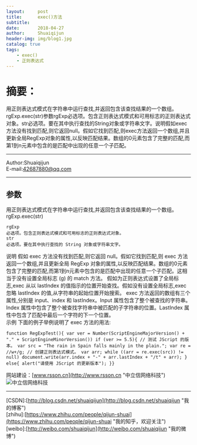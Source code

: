 ```yaml
---
layout:     post
title:      exec()方法
subtitle:   
date:       2018-04-27
author:     Shuaiqijun
header-img: img/blog1.jpg
catalog: true
tags:
    - exec()
    - 正则表达式
---
```

摘要：
===========================
 用正则表达式模式在字符串中运行查找,并返回包含该查找结果的一个数组。rgExp.exec(str)参数rgExp必选项。包含正则表达式模式和可用标志的正则表达式对象。str必选项。要在其中执行查找的String对象或字符串文字。说明假如exec方法没有找到匹配,则它返回null。假如它找到匹配,则exec方法返回一个数组,并且更新全局RegExp对象的属性,以反映匹配结果。数组的0元素包含了完整的匹配,而第1到n元素中包含的是匹配中出现的任意一个子匹配。
******  
Author:Shuaiqijun  
E-mail:42687880@qq.com  
******  
## 参数
用正则表达式模式在字符串中运行查找,并返回包含该查找结果的一个数组。
rgExp.exec(str)
```
rgExp
必选项。包含正则表达式模式和可用标志的正则表达式对象。
str
必选项。要在其中执行查找的 String 对象或字符串文字。
```
说明
假如 exec 方法没有找到匹配,则它返回 null。假如它找到匹配,则 exec 方法返回一个数组,并且更新全局 RegExp 对象的属性,以反映匹配结果。数组的0元素包含了完整的匹配,而第1到n元素中包含的是匹配中出现的任意一个子匹配。这相当于没有设置全局标志 (g) 的 match 方法。
假如为正则表达式设置了全局标志,exec 从以 lastIndex 的值指示的位置开始查找。假如没有设置全局标志,exec 忽略 lastIndex 的值,从字符串的起始位置开始搜索。
exec 方法返回的数组有三个属性,分别是 input、index 和 lastIndex。Input 属性包含了整个被查找的字符串。Index 属性中包含了整个被查找字符串中被匹配的子字符串的位置。LastIndex 属性中包含了匹配中最后一个字符的下一个位置。    
示例
下面的例子举例说明了 exec 方法的用法:
```
function RegExpTest(){ var ver = Number(ScriptEngineMajorVersion() + "." + ScriptEngineMinorVersion()) if (ver >= 5.5){ // 测试 JScript 的版本。 var src = "The rain in Spain falls mainly in the plain."; var re = //w+/g; // 创建正则表达式模式。 var arr; while ((arr = re.exec(src)) != null) document.write(arr.index + "-" + arr.lastIndex + "/t" + arr); } else{ alert("请使用 JScript 的更新版本"); }} 
```

网站建设：[www.rsson.cn](http://www.rsson.cn "中立信网络科技")  
![中立信网络科技][rsson-logo]  

--------------------------------
[CSDN]:[http://blog.csdn.net/shuaiqijun](http://blog.csdn.net/shuaiqijun "我的博客")  
[zhihu]:[https://www.zhihu.com/people/qijun-shuai](https://www.zhihu.com/people/qijun-shuai "我的知乎，欢迎关注")  
[weibo]:[http://weibo.com/shuaiqijun](http://weibo.com/shuaiqijun "我的微博")  
 

[rsson-logo]:http://www.rsson.cn/Templates/duomi/images/logo-1.png "中立信logo"
[baidu-logo]:http://www.baidu.com/img/bdlogo.gif "百度logo"  
[weibo-logo]:/img/weibo.png "点击图片进入我的微博"  
[csdn-logo]:/img/csdn.png "我的CSDN博客"  
[foryou]:https://github.com/shuaiqijun/ImageCache/raw/master/Logo/foryou.gif 
